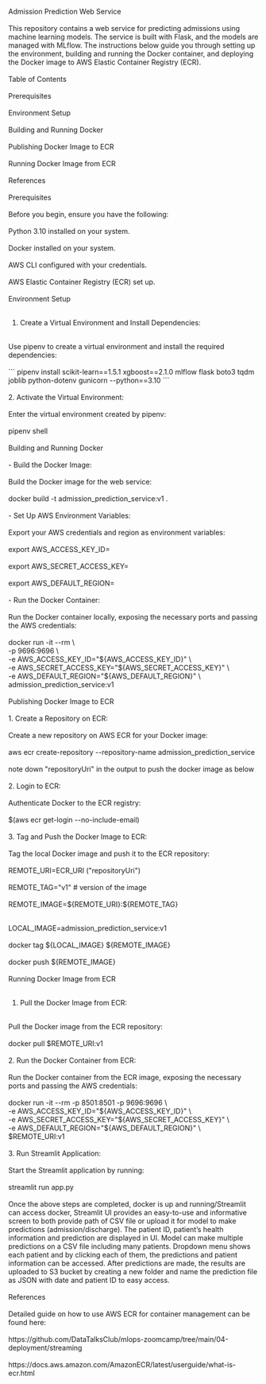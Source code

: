 Admission Prediction Web Service<br/>
<br/>
This repository contains a web service for predicting admissions using machine learning models. The service is built with Flask, and the models are managed with MLflow. The instructions below guide you through setting up the environment, building and running the Docker container, and deploying the Docker image to AWS Elastic Container Registry (ECR).<br/>
<br/>
Table of Contents<br/>
<br/>
Prerequisites<br/>
<br/>
Environment Setup<br/>
<br/>
Building and Running Docker<br/>
<br/>
Publishing Docker Image to ECR<br/>
<br/>
Running Docker Image from ECR<br/>
<br/>
References<br/>
<br/>
Prerequisites<br/>
<br/>
Before you begin, ensure you have the following:<br/>
<br/>
Python 3.10 installed on your system.<br/>
<br/>
Docker installed on your system.<br/>
<br/>
AWS CLI configured with your credentials.<br/>
<br/>
AWS Elastic Container Registry (ECR) set up.<br/>
<br/>
Environment Setup<br/>
<br/>
1.	Create a Virtual Environment and Install Dependencies:<br/>
<br/>
Use pipenv to create a virtual environment and install the required dependencies:<br/>
<br/>
```
pipenv install scikit-learn==1.5.1 xgboost==2.1.0 mlflow flask boto3 tqdm joblib python-dotenv gunicorn --python==3.10
```
<br/>
<br/>
2.	Activate the Virtual Environment:<br/>
<br/>
Enter the virtual environment created by pipenv:<br/>
<br/>
pipenv shell<br/>
<br/>
Building and Running Docker<br/>
<br/>
- Build the Docker Image:<br/>
<br/>
Build the Docker image for the web service:<br/>
<br/>
docker build -t admission_prediction_service:v1 .<br/>
<br/>
- Set Up AWS Environment Variables:<br/>
<br/>
Export your AWS credentials and region as environment variables:<br/>
<br/>
export AWS_ACCESS_KEY_ID=<your_aws_access_key_id><br/>
<br/>
export AWS_SECRET_ACCESS_KEY=<your_aws_secret_access_key><br/>
<br/>
export AWS_DEFAULT_REGION=<your_aws_region><br/>
<br/>
- Run the Docker Container:<br/>
<br/>
Run the Docker container locally, exposing the necessary ports and passing the AWS credentials:<br/>
<br/>
docker run -it --rm \<br/>
    -p 9696:9696 \<br/>
    -e AWS_ACCESS_KEY_ID="${AWS_ACCESS_KEY_ID}" \<br/>
    -e AWS_SECRET_ACCESS_KEY="${AWS_SECRET_ACCESS_KEY}" \<br/>
    -e AWS_DEFAULT_REGION="${AWS_DEFAULT_REGION}" \<br/>
    admission_prediction_service:v1<br/>
<br/>
Publishing Docker Image to ECR<br/>
<br/>
1.	Create a Repository on ECR:<br/>
<br/>
Create a new repository on AWS ECR for your Docker image:<br/>
<br/>
aws ecr create-repository --repository-name admission_prediction_service<br/>
<br/>
note down "repositoryUri" in the output to push the docker image as below<br/>
<br/>
2.	Login to ECR:<br/>
<br/>
Authenticate Docker to the ECR registry:<br/>
<br/>
$(aws ecr get-login --no-include-email)<br/>
<br/>
3.	Tag and Push the Docker Image to ECR:<br/>
<br/>
Tag the local Docker image and push it to the ECR repository:<br/>
<br/>
REMOTE_URI=ECR_URI ("repositoryUri")<br/>
<br/>
REMOTE_TAG="v1"  # version of the image<br/>
<br/>
REMOTE_IMAGE=${REMOTE_URI}:${REMOTE_TAG}<br/>
<br/>

LOCAL_IMAGE=admission_prediction_service:v1<br/>
<br/>
docker tag ${LOCAL_IMAGE} ${REMOTE_IMAGE}<br/>
<br/>
docker push ${REMOTE_IMAGE}<br/>
<br/>
Running Docker Image from ECR<br/>
<br/>
1.	Pull the Docker Image from ECR:<br/>
<br/>
Pull the Docker image from the ECR repository:<br/>
<br/>
docker pull $REMOTE_URI:v1<br/>
<br/>
2.	Run the Docker Container from ECR:<br/>
<br/>
Run the Docker container from the ECR image, exposing the necessary ports and passing the AWS credentials:<br/>
<br/>
docker run -it --rm -p 8501:8501 -p 9696:9696 \<br/>
   -e AWS_ACCESS_KEY_ID="${AWS_ACCESS_KEY_ID}" \<br/>
   -e AWS_SECRET_ACCESS_KEY="${AWS_SECRET_ACCESS_KEY}" \<br/>
   -e AWS_DEFAULT_REGION="${AWS_DEFAULT_REGION}" \<br/>
   $REMOTE_URI:v1<br/>
<br/>
3.	Run Streamlit Application:<br/>
<br/>
Start the Streamlit application by running:<br/>
<br/>
streamlit run app.py<br/>
<br/>
Once the above steps are completed, docker is up and running/Streamlit can access docker, Streamlit UI provides an easy-to-use and informative screen to both provide path of CSV file or upload it for model to make predictions (admission/discharge). The patient ID, patient’s health information and prediction are displayed in UI. Model can make multiple predictions on a CSV file including many patients. Dropdown menu shows each patient and by clicking each of them, the predictions and patient information can be accessed. After predictions are made, the results are uploaded to S3 bucket by creating a new folder and name the prediction file as JSON with date and patient ID to easy access.<br/>
<br/>
References<br/>
<br/>
Detailed guide on how to use AWS ECR for container management can be found here: <br/>
<br/>
https://github.com/DataTalksClub/mlops-zoomcamp/tree/main/04-deployment/streaming<br/>
<br/>
https://docs.aws.amazon.com/AmazonECR/latest/userguide/what-is-ecr.html<br/>
<br/>


